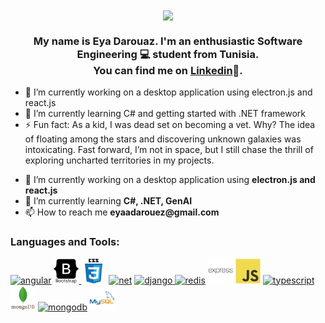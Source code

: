 <div align="center">
<img src="https://readme-typing-svg.demolab.com?font=Fira+Code&weight=500&size=30&pause=1000&color=2FA4D7&center=true&repeat=false&random=false&width=435&lines=Hi+there+!;Welcome+to+my+Github." align="center">
</div>
<h3 align="center">My name is Eya Darouaz. I'm an enthusiastic Software Engineering 💻 student from Tunisia.<br> You can find me on <a href="https://www.linkedin.com/in/eya-darouaz/">Linkedin</a>🔗.</h3>

- 🔭 I’m currently working on a desktop application using electron.js and react.js
- 🌱 I’m currently learning C# and getting started with .NET framework
- ⚡ Fun fact: As a kid, I was dead set on becoming a vet. Why? The idea of floating among the stars and discovering unknown galaxies was intoxicating. Fast forward, I’m not in space, but I still chase the thrill of exploring uncharted territories in my projects.

<ul>
    <li>🔭 I’m currently working on a desktop application using <strong>electron.js and react.js</strong></li>
		<li>🌱 I’m currently learning <strong>C#, .NET, GenAI</strong></li>
		<li>📫 How to reach me <strong>eyaadarouez@gmail.com</strong></li>
</ul>

<h3 align="left">Languages and Tools:</h3>
<p align="left"> <a href="https://angular.io" target="_blank"><img src="https://angular.io/assets/images/logos/angular/angular.svg" alt="angular" width="40" height="40"/></a> <a href="https://getbootstrap.com" target="_blank"><img src="https://raw.githubusercontent.com/devicons/devicon/master/icons/bootstrap/bootstrap-plain-wordmark.svg" alt="bootstrap" width="40" height="40"/></a><a href="https://www.w3schools.com/css/" target="_blank"> <img src="https://raw.githubusercontent.com/devicons/devicon/master/icons/css3/css3-original-wordmark.svg" alt="css3" width="40" height="40"/></a> <a href="https://dotnet.microsoft.com/" target="_blank"> <img src="https://upload.wikimedia.org/wikipedia/commons/7/7d/Microsoft_.NET_logo.svg" alt="net" width="40" height="40"/></a> <a href="https://www.djangoproject.com/" target="_blank"> <img src="https://1000logos.net/wp-content/uploads/2020/08/Django-Logo.png" alt="django" width="40" height="40"/></a><a href="https://redis.io" target="_blank"> <img src="https://dwglogo.com/wp-content/uploads/2017/12/1100px_Redis_Logo_01.png" alt="redis" width="40" height="40"/></a> <a href="https://expressjs.com" target="_blank"> <img src="https://raw.githubusercontent.com/devicons/devicon/master/icons/express/express-original-wordmark.svg" alt="express" width="40" height="40"/></a> <a href="https://developer.mozilla.org/en-US/docs/Web/JavaScript" target="_blank"><img src="https://raw.githubusercontent.com/devicons/devicon/master/icons/javascript/javascript-original.svg" alt="javascript" width="40" height="40"/></a> <a href="https://www.typescriptlang.org/" target="_blank"><img src="https://upload.wikimedia.org/wikipedia/commons/thumb/4/4c/Typescript_logo_2020.svg/2048px-Typescript_logo_2020.svg.png" alt="typescript" width="40" height="40"/></a> <a href="https://www.mongodb.com/" target="_blank"><img src="https://raw.githubusercontent.com/devicons/devicon/master/icons/mongodb/mongodb-original-wordmark.svg" alt="mongodb" width="40" height="40"/></a> <a href="https://nestjs.com/" target="_blank"><img src="https://docs.nestjs.com/assets/logo-small.svg" alt="mongodb" width="40" height="40"/></a> <a href="https://www.mysql.com/" target="_blank"> <img src="https://raw.githubusercontent.com/devicons/devicon/master/icons/mysql/mysql-original-wordmark.svg" alt="mysql" width="40" height="40"/> </a> </p>

